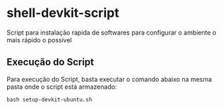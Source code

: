 # shell-devkit-script
Script para instalação rapida de softwares para configurar o ambiente o mais rápido o possivel

## Execução do Script

Para execução do Script, basta executar o comando abaixo na mesma pasta onde o script está armazenado:

```shell
bash setup-devkit-ubuntu.sh 
```
